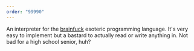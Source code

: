 ```yaml
---
order: "99990"
---
```


<p>
  An interpreter for the <a href="https://en.wikipedia.org/wiki/Brainfuck" target="_blank" rel="external">brainfuck</a> esoteric programming language.  It's very easy to implement but a bastard to actually read or write anything in.  Not bad for a high school senior, huh?
</p>